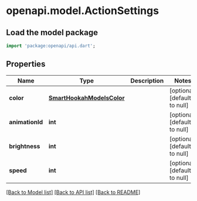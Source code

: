 # openapi.model.ActionSettings

## Load the model package
```dart
import 'package:openapi/api.dart';
```

## Properties
Name | Type | Description | Notes
------------ | ------------- | ------------- | -------------
**color** | [**SmartHookahModelsColor**](SmartHookahModelsColor.md) |  | [optional] [default to null]
**animationId** | **int** |  | [optional] [default to null]
**brightness** | **int** |  | [optional] [default to null]
**speed** | **int** |  | [optional] [default to null]

[[Back to Model list]](../README.md#documentation-for-models) [[Back to API list]](../README.md#documentation-for-api-endpoints) [[Back to README]](../README.md)


